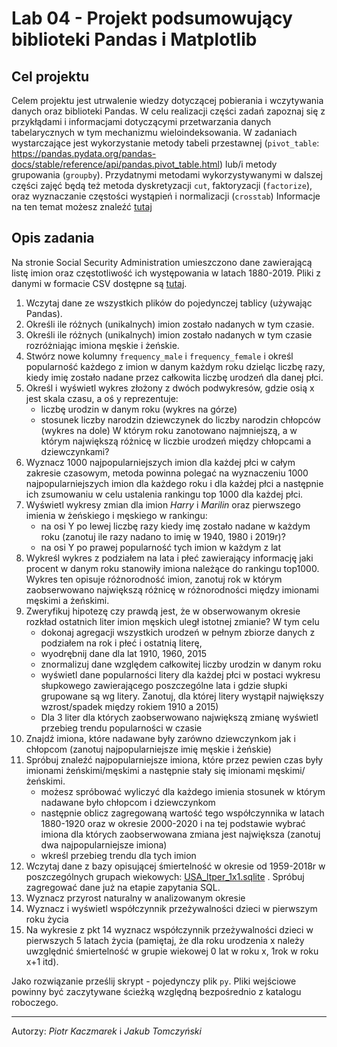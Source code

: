# Lab 04 - Projekt podsumowujący biblioteki Pandas i Matplotlib

## Cel projektu
Celem projektu jest utrwalenie wiedzy dotyczącej pobierania i wczytywania danych oraz biblioteki Pandas.
W celu realizacji części zadań zapoznaj się z przykłądami i informacjami dotyczącymi przetwarzania danych tabelarycznych w tym mechanizmu wieloindeksowania. W zadaniach wystarczające jest wykorzystanie metody tabeli przestawnej (`pivot_table`: https://pandas.pydata.org/pandas-docs/stable/reference/api/pandas.pivot_table.html) lub/i metody grupowania (`groupby`). Przydatnymi metodami wykorzystywanymi w dalszej części zajęć będą też metoda dyskretyzacji `cut`, faktoryzacji (`factorize`), oraz wyznaczanie częstości wystąpień i normalizacji (`crosstab`)
Informacje na ten temat możesz znaleźć [tutaj](https://pandas.pydata.org/pandas-docs/stable/user_guide/reshaping.html)

## Opis zadania
Na stronie Social Security Administration umieszczono dane zawierającą listę imion oraz częstotliwość ich występowania w latach 1880-2019. Pliki z danymi w formacie CSV dostępne są [tutaj](https://www.ssa.gov/oact/babynames/names.zip).

1. Wczytaj dane ze wszystkich plików do pojedynczej tablicy (używając Pandas).
2. Określi ile różnych (unikalnych) imion zostało nadanych w tym czasie.
3. Określi ile różnych (unikalnych) imion zostało nadanych w tym czasie rozróżniając imiona męskie i żeńskie.
4. Stwórz nowe kolumny `frequency_male` i `frequency_female` i określ popularność każdego z imion w danym każdym roku dzieląc liczbę razy, kiedy imię zostało nadane przez całkowita liczbę urodzeń dla danej płci.  
5. Określ i wyświetl wykres złożony z dwóch podwykresów, gdzie osią x jest skala czasu, a oś y reprezentuje:
   - liczbę urodzin w danym roku (wykres na górze)
   - stosunek liczby narodzin dziewczynek do liczby narodzin chłopców (wykres na dole)
W którym roku zanotowano najmniejszą, a w którym największą różnicę w liczbie urodzeń między chłopcami a dziewczynkami? 
5. Wyznacz 1000 najpopularniejszych imion dla każdej płci w całym zakresie czasowym, metoda powinna polegać na wyznaczeniu 1000 najpopularniejszych imion dla każdego roku i dla każdej płci a następnie ich zsumowaniu w celu ustalenia rankingu top 1000 dla każdej płci.
6. Wyświetl wykresy zmian dla imion *Harry* i *Marilin* oraz pierwszego imienia w żeńskiego i męskiego w rankingu:
    - na osi Y po lewej liczbę razy kiedy imę zostało nadane w każdym roku (zanotuj ile razy nadano to imię w 1940, 1980 i 2019r)?
    - na osi Y po prawej popularność tych imion w każdym z lat
7. Wykreśl wykres z podziałem na lata i płeć zawierający informację jaki procent w danym roku stanowiły imiona należące do rankingu top1000. Wykres ten opisuje różnorodność imion, zanotuj rok w którym zaobserwowano największą różnicę w różnorodności między imionami męskimi a żeńskimi.
8. Zweryfikuj hipotezę czy prawdą jest, że w obserwowanym okresie rozkład ostatnich liter imion męskich uległ istotnej zmianie? W tym celu 
    - dokonaj agregacji wszystkich urodzeń w pełnym zbiorze danych z podziałem na rok i płeć i ostatnią literę,
    - wyodrębnij dane dla lat 1910, 1960, 2015
    - znormalizuj dane względem całkowitej liczby urodzin w danym roku
    - wyświetl dane popularności litery dla każdej płci w postaci wykresu słupkowego zawierającego poszczególne lata i gdzie słupki grupowane są wg litery. Zanotuj, dla której litery wystąpił największy wzrost/spadek między rokiem 1910 a 2015)
    - Dla 3 liter dla których zaobserwowano największą zmianę wyświetl przebieg trendu popularności w czasie
9.  Znajdź imiona, które nadawane były zarówno dziewczynkom jak i chłopcom (zanotuj najpopularniejsze imię męskie i żeńskie)
10. Spróbuj znaleźć najpopularniejsze imiona, które przez pewien czas były imionami żeńskimi/męskimi a następnie stały się imionami męskimi/żeńskimi.
    - możesz spróbować wyliczyć dla każdego imienia stosunek w którym nadawane było chłopcom i dziewczynkom
    - następnie oblicz zagregowaną wartość tego współczynnika w latach 1880-1920 oraz w okresie 2000-2020 i na tej podstawie wybrać imiona dla których zaobserwowana zmiana jest największa (zanotuj dwa najpopularniejsze imiona)
    - wkreśl przebieg trendu dla tych imion
11. Wczytaj dane z bazy opisującej śmiertelność w okresie od 1959-2018r w poszczególnych grupach wiekowych: [USA_ltper_1x1.sqlite](_resources/lab_04/USA_ltper_1x1.sqlite) . Spróbuj zagregować dane już na etapie zapytania SQL.
12. Wyznacz przyrost naturalny w analizowanym okresie
13. Wyznacz i wyświetl współczynnik przeżywalności dzieci w pierwszym roku życia
14. Na wykresie z pkt 14 wyznacz współczynnik przeżywalności dzieci w pierwszych 5 latach życia (pamiętaj, że dla roku urodzenia x należy uwzględnić śmiertelność w grupie wiekowej 0 lat w roku x, 1rok w roku x+1 itd).

Jako rozwiązanie prześlij skrypt - pojedynczy plik `py`. Pliki wejściowe powinny być zaczytywane ścieżką względną bezpośrednio z katalogu roboczego.

---
Autorzy: *Piotr Kaczmarek*  i *Jakub Tomczyński*

